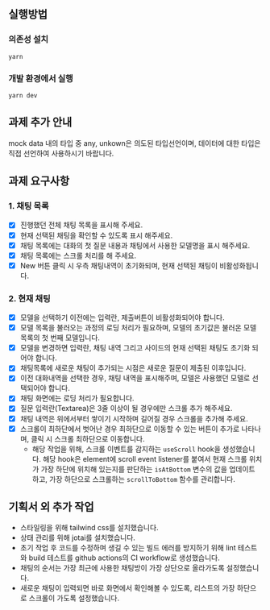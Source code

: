## 실행방법

### 의존성 설치

```
yarn
```

### 개발 환경에서 실행

```
yarn dev
```

## 과제 추가 안내

mock data 내의 타입 중 any, unkown은 의도된 타입선언이며, 데이터에 대한 타입은 직접 선언하여 사용하시기 바랍니다.

## 과제 요구사항

### 1. 채팅 목록

- [x] 진행했던 전체 채팅 목록을 표시해 주세요.
- [x] 현재 선택된 채팅을 확인할 수 있도록 표시 해주세요.
- [x] 채팅 목록에는 대화의 첫 질문 내용과 채팅에서 사용한 모델명을 표시 해주세요.
- [x] 채팅 목록에는 스크롤 처리를 해 주세요.
- [x] New 버튼 클릭 시 우측 채팅내역이 초기화되며, 현재 선택된 채팅이 비활성화됩니다.

### 2. 현재 채팅

- [x] 모델을 선택하기 이전에는 입력란, 제출버튼이 비활성화되어야 합니다.
- [x] 모델 목록을 불러오는 과정의 로딩 처리가 필요하며, 모델의 초기값은 불러온 모델 목록의 첫 번째 모델입니다.
- [x] 모델을 변경하면 입력란, 채팅 내역 그리고 사이드의 현재 선택된 채팅도 초기화 되어야 합니다.
- [x] 채팅목록에 새로운 채팅이 추가되는 시점은 새로운 질문이 제출된 이후입니다.
- [x] 이전 대화내역을 선택한 경우, 채팅 내역을 표시해주며, 모델은 사용했던 모델로 선택되어야 합니다.
- [x] 채팅 화면에는 로딩 처리가 필요합니다.
- [x] 질문 입력란(Textarea)은 3줄 이상이 될 경우에만 스크롤 추가 해주세요.
- [x] 채팅 내역은 위에서부터 쌓이기 시작하며 길어질 경우 스크롤을 추가해 주세요.
- [x] 스크롤이 최하단에서 벗어난 경우 최하단으로 이동할 수 있는 버튼이 추가로 나타나며, 클릭 시 스크롤 최하단으로 이동합니다.
  - 해당 작업을 위해, 스크롤 이벤트를 감지하는 `useScroll` hook을 생성했습니다. 해당 hook은 element에 scroll event listener를 붙여서 현재 스크롤 위치가 가장 하단에 위치해 있는지를 판단하는 `isAtBottom` 변수의 값을 업데이트 하고, 가장 하단으로 스크롤하는 `scrollToBottom` 함수를 관리합니다.

## 기획서 외 추가 작업

- 스타일링을 위해 tailwind css를 설치했습니다.
- 상태 관리를 위해 jotai를 설치했습니다.
- 초기 작업 후 코드를 수정하며 생길 수 있는 빌드 에러를 방지하기 위해 lint 테스트와 build 테스트를 github actions의 CI workflow로 생성했습니다.
- 채팅의 순서는 가장 최근에 사용한 채팅방이 가장 상단으로 올라가도록 설정했습니다.
- 새로운 채팅이 입력되면 바로 화면에서 확인해볼 수 있도록, 리스트의 가장 하단으로 스크롤이 가도록 설정했습니다.
